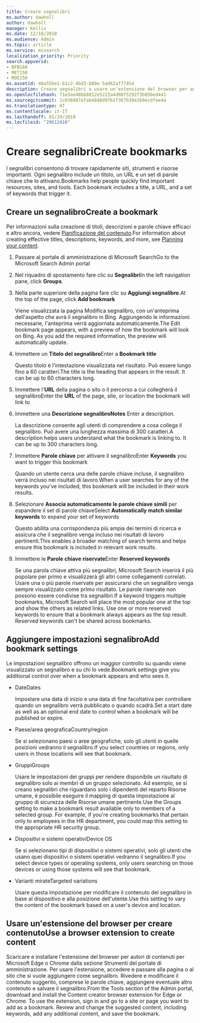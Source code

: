 ```yaml
---
title: Creare segnalibri
ms.author: dawholl
author: dawholl
manager: kellis
ms.date: 12/18/2018
ms.audience: Admin
ms.topic: article
ms.service: mssearch
localization_priority: Priority
search.appverid:
- BFB160
- MET150
- MOE150
ms.assetid: 40a556e1-61c2-4bd3-b80e-5ad62af77454
description: Creare segnalibri o usare un'estensione del browser per aggiungerli ai risultati di lavoro di Microsoft Search
ms.openlocfilehash: 71e5ae48bb8812e5222a4d6075292f3b85bed441
ms.sourcegitcommit: 1c038d87efab4840d97b1f367b39e2b9ecdfee4a
ms.translationtype: HT
ms.contentlocale: it-IT
ms.lasthandoff: 01/29/2019
ms.locfileid: "29612410"
---
```

# <a name="create-bookmarks"></a><span data-ttu-id="af522-103">Creare segnalibri</span><span class="sxs-lookup"><span data-stu-id="af522-103">Create bookmarks</span></span>

<span data-ttu-id="af522-p101">I segnalibri consentono di trovare rapidamente siti, strumenti e risorse importanti. Ogni segnalibro include un titolo, un URL e un set di parole chiave che lo attivano.</span><span class="sxs-lookup"><span data-stu-id="af522-p101">Bookmarks help people quickly find important resources, sites, and tools. Each bookmark includes a title, a URL, and a set of keywords that trigger it.</span></span>
  
## <a name="create-a-bookmark"></a><span data-ttu-id="af522-106">Creare un segnalibro</span><span class="sxs-lookup"><span data-stu-id="af522-106">Create a bookmark</span></span>

<span data-ttu-id="af522-107">Per informazioni sulla creazione di titoli, descrizioni e parole chiave efficaci e altro ancora, vedere [Pianificazione del contenuto](plan-your-content.md).</span><span class="sxs-lookup"><span data-stu-id="af522-107">For information about creating effective titles, descriptions, keywords, and more, see [Planning your content](plan-your-content.md).</span></span>
  
1. <span data-ttu-id="af522-108">Passare al portale di amministrazione di Microsoft Search</span><span class="sxs-lookup"><span data-stu-id="af522-108">Go to the Microsoft Search Admin portal</span></span>
    
2. <span data-ttu-id="af522-109">Nel riquadro di spostamento fare clic su **Segnalibri**</span><span class="sxs-lookup"><span data-stu-id="af522-109">In the left navigation pane, click **Groups**.</span></span>
    
3. <span data-ttu-id="af522-110">Nella parte superiore della pagina fare clic su **Aggiungi segnalibro**.</span><span class="sxs-lookup"><span data-stu-id="af522-110">At the top of the page, click **Add bookmark**</span></span>
    
    <span data-ttu-id="af522-p102">Viene visualizzata la pagina Modifica segnalibro, con un'anteprima dell'aspetto che avrà il segnalibro in Bing. Aggiungendo le informazioni necessarie, l'anteprima verrà aggiornata automaticamente.</span><span class="sxs-lookup"><span data-stu-id="af522-p102">The Edit bookmark page appears, with a preview of how the bookmark will look on Bing. As you add the required information, the preview will automatically update.</span></span>
    
4. <span data-ttu-id="af522-113">Immettere un **Titolo del segnalibro**</span><span class="sxs-lookup"><span data-stu-id="af522-113">Enter a **Bookmark title**</span></span>
    
    <span data-ttu-id="af522-p103">Questo titolo è l'intestazione visualizzata nel risultato. Può essere lungo fino a 60 caratteri.</span><span class="sxs-lookup"><span data-stu-id="af522-p103">The title is the heading that appears in the result. It can be up to 60 characters long.</span></span>
    
5. <span data-ttu-id="af522-116">Immettere l'**URL** della pagina o sito o il percorso a cui collegherà il segnalibro</span><span class="sxs-lookup"><span data-stu-id="af522-116">Enter the **URL** of the page, site, or location the bookmark will link to</span></span> 
    
6. <span data-ttu-id="af522-117">Immettere una **Descrizione segnalibro**</span><span class="sxs-lookup"><span data-stu-id="af522-117">**Notes** Enter a description.</span></span>
    
    <span data-ttu-id="af522-p104">La descrizione consente agli utenti di comprendere a cosa collega il segnalibro. Può avere una lunghezza massima di 300 caratteri.</span><span class="sxs-lookup"><span data-stu-id="af522-p104">A description helps users understand what the bookmark is linking to. It can be up to 300 characters long.</span></span>
    
7. <span data-ttu-id="af522-120">Immettere **Parole chiave** per attivare il segnalibro</span><span class="sxs-lookup"><span data-stu-id="af522-120">Enter **Keywords** you want to trigger this bookmark</span></span> 
    
    <span data-ttu-id="af522-121">Quando un utente cerca una delle parole chiave incluse, il segnalibro verrà incluso nei risultati di lavoro.</span><span class="sxs-lookup"><span data-stu-id="af522-121">When a user searches for any of the keywords you've included, this bookmark will be included in their work results.</span></span>
    
8. <span data-ttu-id="af522-122">Selezionare **Associa automaticamente le parole chiave simili** per espandere il set di parole chiave</span><span class="sxs-lookup"><span data-stu-id="af522-122">Select **Automatically match similar keywords** to expand your set of keywords</span></span> 
    
    <span data-ttu-id="af522-123">Questo abilita una corrispondenza più ampia dei termini di ricerca e assicura che il segnalibro venga incluso nei risultati di lavoro pertinenti.</span><span class="sxs-lookup"><span data-stu-id="af522-123">This enables a broader matching of search terms and helps ensure this bookmark is included in relevant work results.</span></span>
    
9. <span data-ttu-id="af522-124">Immettere le **Parole chiave riservate**</span><span class="sxs-lookup"><span data-stu-id="af522-124">Enter **Reserved keywords**</span></span>
    
    <span data-ttu-id="af522-p105">Se una parola chiave attiva più segnalibri, Microsoft Search inserirà il più popolare per primo e visualizzerà gli altri come collegamenti correlati. Usare una o più parole riservate per assicurarsi che un segnalibro venga sempre visualizzato come primo risultato. Le parole riservate non possono essere condivise tra segnalibri.</span><span class="sxs-lookup"><span data-stu-id="af522-p105">If a keyword triggers multiple bookmarks, Microsoft Search will place the most popular one at the top and show the others as related links. Use one or more reserved keywords to ensure that a bookmark always appears as the top result. Reserved keywords can't be shared across bookmarks.</span></span>
    
## <a name="add-bookmark-settings"></a><span data-ttu-id="af522-128">Aggiungere impostazioni segnalibro</span><span class="sxs-lookup"><span data-stu-id="af522-128">Add bookmark settings</span></span>

<span data-ttu-id="af522-129">Le impostazioni segnalibro offrono un maggior controllo su quando viene visualizzato un segnalibro e su chi lo vede.</span><span class="sxs-lookup"><span data-stu-id="af522-129">Bookmark settings give you additional control over when a bookmark appears and who sees it.</span></span>
  
- <span data-ttu-id="af522-130">Date</span><span class="sxs-lookup"><span data-stu-id="af522-130">Dates</span></span>
    
    <span data-ttu-id="af522-131">Impostare una data di inizio e una data di fine facoltativa per controllare quando un segnalibro verrà pubblicato o quando scadrà.</span><span class="sxs-lookup"><span data-stu-id="af522-131">Set a start date as well as an optional end date to control when a bookmark will be published or expire.</span></span> 
    
- <span data-ttu-id="af522-132">Paese/area geografica</span><span class="sxs-lookup"><span data-stu-id="af522-132">Country/region</span></span>
    
    <span data-ttu-id="af522-133">Se si selezionano paesi o aree geografiche, solo gli utenti in quelle posizioni vedranno il segnalibro.</span><span class="sxs-lookup"><span data-stu-id="af522-133">If you select countries or regions, only users in those locations will see that bookmark.</span></span>
    
- <span data-ttu-id="af522-134">Gruppi</span><span class="sxs-lookup"><span data-stu-id="af522-134">Groups</span></span>
    
    <span data-ttu-id="af522-p106">Usare le impostazioni dei gruppi per rendere disponibile un risultato di segnalibro solo ai membri di un gruppo selezionato. Ad esempio, se si creano segnalibri che riguardano solo i dipendenti del reparto Risorse umane, è possibile eseguire il mapping di questa impostazione al gruppo di sicurezza delle Risorse umane pertinente.</span><span class="sxs-lookup"><span data-stu-id="af522-p106">Use the Groups setting to make a bookmark result available only to members of a selected group. For example, if you're creating bookmarks that pertain only to employees in the HR department, you could map this setting to the appropriate HR security group.</span></span>
    
- <span data-ttu-id="af522-137">Dispositivi e sistemi operativi</span><span class="sxs-lookup"><span data-stu-id="af522-137">Device OS</span></span>
    
    <span data-ttu-id="af522-138">Se si selezionano tipi di dispositivi o sistemi operativi, solo gli utenti che usano quei dispositivi o sistemi operativi vedranno il segnalibro.</span><span class="sxs-lookup"><span data-stu-id="af522-138">If you select device types or operating systems, only users searching on those devices or using those systems will see that bookmark.</span></span>
    
- <span data-ttu-id="af522-139">Varianti mirate</span><span class="sxs-lookup"><span data-stu-id="af522-139">Targeted variations</span></span>
    
    <span data-ttu-id="af522-140">Usare questa impostazione per modificare il contenuto del segnalibro in base al dispositivo e alla posizione dell'utente.</span><span class="sxs-lookup"><span data-stu-id="af522-140">Use this setting to vary the content of the bookmark based on a user's device and location.</span></span>
    
## <a name="use-a-browser-extension-to-create-content"></a><span data-ttu-id="af522-141">Usare un'estensione del browser per creare contenuto</span><span class="sxs-lookup"><span data-stu-id="af522-141">Use a browser extension to create content</span></span>

<span data-ttu-id="af522-p107">Scaricare e installare l'estensione del browser per autori di contenuti per Microsoft Edge o Chrome dalla sezione Strumenti del portale di amministrazione. Per usare l'estensione, accedere e passare alla pagina o al sito che si vuole aggiungere come segnalibro. Rivedere e modificare il contenuto suggerito, comprese le parole chiave, aggiungere eventuale altro contenuto e salvare il segnalibro.</span><span class="sxs-lookup"><span data-stu-id="af522-p107">From the Tools section of the Admin portal, download and install the Content creator browser extension for Edge or Chrome. To use the extension, sign in and go to a site or page you want to add as a bookmark. Review and change the suggested content, including keywords, add any additional content, and save the bookmark.</span></span>